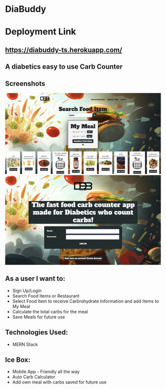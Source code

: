 # DiaBuddy

# Deployment Link #
## https://diabuddy-ts.herokuapp.com/

## A diabetics easy to use Carb Counter 

## Screenshots
![Screen Shot](./public/screenshothome.png)
![Screen Shot](./public/screenshotlogin.png)

## As a user I want to:
* Sign Up/Login
* Search Food Items or Restaurant
* Select Food Item to receive Carbrohydrate Information and add Items to My Meal
* Calculate the total carbs for the meal
* Save Meals for future use

## Technologies Used:
* MERN Stack

## Ice Box: 
* Mobile App - Friendly all the way
* Auto Carb Calculator
* Add own meal with carbs saved for future use